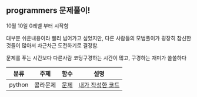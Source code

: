 ## programmers 문제풀이!

10월 10일 0레벨 부터 시작함

대부분 쉬운내용이라 빨리 넘어가고 싶었지만, 다른 사람들의 모범풀이가 굉장히 참신한것들이 많아서 차근차근 도전하기로 결정함.

문제를 푸는 시간보다 다른사람 코딩구경하는 시간이 많고, 구경하는 재미가 쏠쏠하다

|분류|주제|함수|설명|
|---|---|---|---
| python | 콜라문제 | [문제](https://school.programmers.co.kr/learn/courses/30/lessons/132267 ) | [내가 작성한 코드](https://github.com/POONGNHA/programmers/blob/master/level_1/%EC%BD%9C%EB%9D%BC%EB%AC%B8%EC%A0%9C.py) | 등차수열
